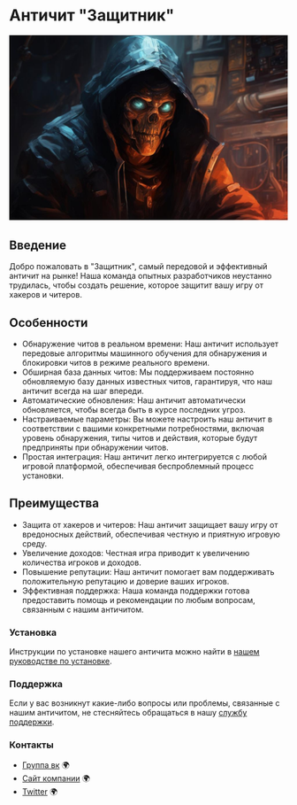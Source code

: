 # Античит "Защитник"

<img src= "image.png"/>

## Введение 
Добро пожаловать в "Защитник", самый передовой и эффективный античит на рынке! Наша команда опытных разработчиков неустанно трудилась, чтобы создать решение, которое защитит вашу игру от хакеров и читеров.

## Особенности
* Обнаружение читов в реальном времени: Наш античит использует передовые алгоритмы машинного обучения для обнаружения и блокировки читов в режиме реального времени.
* Обширная база данных читов: Мы поддерживаем постоянно обновляемую базу данных известных читов, гарантируя, что наш античит всегда на шаг впереди.
* Автоматические обновления: Наш античит автоматически обновляется, чтобы всегда быть в курсе последних угроз.
* Настраиваемые параметры: Вы можете настроить наш античит в соответствии с вашими конкретными потребностями, включая уровень обнаружения, типы читов и действия, которые будут предприняты при обнаружении читов.
* Простая интеграция: Наш античит легко интегрируется с любой игровой платформой, обеспечивая беспроблемный процесс установки.

## Преимущества

* Защита от хакеров и читеров: Наш античит защищает вашу игру от вредоносных действий, обеспечивая честную и приятную игровую среду.
* Увеличение доходов: Честная игра приводит к увеличению количества игроков и доходов.
* Повышение репутации: Наш античит помогает вам поддерживать положительную репутацию и доверие ваших игроков.
* Эффективная поддержка: Наша команда поддержки готова предоставить помощь и рекомендации по любым вопросам, связанным с нашим античитом.

### Установка
Инструкции по установке нашего античита можно найти в [нашем руководстве по установке](http://button.com).

### Поддержка
Если у вас возникнут какие-либо вопросы или проблемы, связанные с нашим античитом, не стесняйтесь обращаться в нашу [службу поддержки](http://button3.com).

### Контакты

- [Группа вк](http://button1.com) 🌍
- [Сайт компании](http://button2.com) 🌍
- [Twitter](http://button4.com) 🌍


